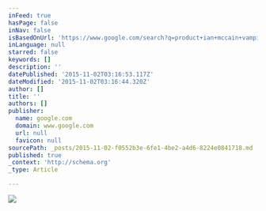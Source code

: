 ```yaml
---
inFeed: true
hasPage: false
inNav: false
isBasedOnUrl: 'https://www.google.com/search?q=product+ian+mccain+vampire+review&start=10&sa=N&espv=2&biw=1920&bih=969&tbm=isch&imgil=StkNNIU1fwy81M%253A%253Ba0zie7rKzA_-8M%253Bhttp%25253A%25252F%25252Fwww.amazon.com%25252FProduct-The-Line-Book-ebook%25252Fdp%25252FB00DP54F26&source=iu&pf=m&fir=StkNNIU1fwy81M%253A%252Ca0zie7rKzA_-8M%252C_&usg=__Eowh2RHn_rExzb0SRRXs_EsPvMs%3D&ved=0CFsQyjc4CmoVChMIvu7ag97wyAIVCWImCh03RAGv&ei=E9A2Vv6YA4nEmQG3iIX4Cg#imgrc=rEVVJVxEW2f_QM%3A&usg=__Eowh2RHn_rExzb0SRRXs_EsPvMs%3D'
inLanguage: null
starred: false
keywords: []
description: ''
datePublished: '2015-11-02T03:16:53.117Z'
dateModified: '2015-11-02T03:16:44.320Z'
author: []
title: ''
authors: []
publisher:
  name: google.com
  domain: www.google.com
  url: null
  favicon: null
sourcePath: _posts/2015-11-02-f0552b3e-6fe1-4be2-a4d6-8224e0841718.md
published: true
_context: 'http://schema.org'
_type: Article

---
```

![](http://i.ytimg.com/vi/i-LI0cdPui0/0.jpg)